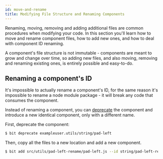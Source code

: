 ```yaml
---
id: move-and-rename
title: Modifying File Structure and Renaming Components
---
```


Renaming, moving, removing and adding additional files are common procedures when modifying your code. In this section you'll learn how to move and rename component files, how to add new ones, and how to deal with component ID renaming.

A component's file structure is not immutable - components are meant to grow and change over time, so adding new files, and also moving, removing and renaming existing ones, is entirely possible and easy-to-do.


## Renaming a component's ID

It's impossible to actually rename a component's ID, for the same reason it's impossible to rename a node module package - it will break any code that consumes the component.

Instead of renaming a component, you can [deprecate](/docs/apis/cli-all#deprecate) the component and introduce a new identical component, only with a different name.

First, deprecate the component:

```bash
$ bit deprecate exampleuser.utils/string/pad-left
```

Then, copy all the files to a new location and add a new component.

```bash
$ bit add src/utils/pad-left-rename/pad-left.js --id string/pad-left-rename
```